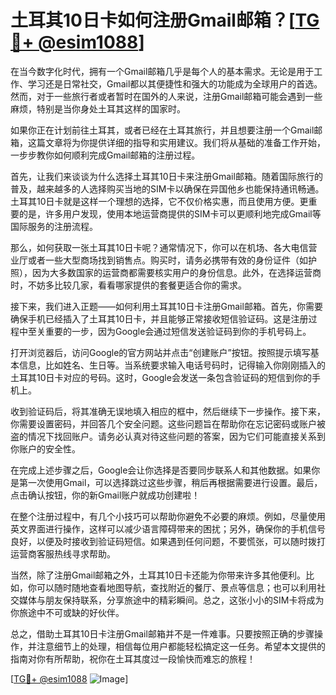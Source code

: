 # 土耳其10日卡如何注册Gmail邮箱？[[TG💪+ @esim1088](https://t.me/s/esim1088)]

在当今数字化时代，拥有一个Gmail邮箱几乎是每个人的基本需求。无论是用于工作、学习还是日常社交，Gmail都以其便捷性和强大的功能成为全球用户的首选。然而，对于一些旅行者或者暂时在国外的人来说，注册Gmail邮箱可能会遇到一些麻烦，特别是当你身处土耳其这样的国家时。

如果你正在计划前往土耳其，或者已经在土耳其旅行，并且想要注册一个Gmail邮箱，这篇文章将为你提供详细的指导和实用建议。我们将从基础的准备工作开始，一步步教你如何顺利完成Gmail邮箱的注册过程。

首先，让我们来谈谈为什么选择土耳其10日卡来注册Gmail邮箱。随着国际旅行的普及，越来越多的人选择购买当地的SIM卡以确保在异国他乡也能保持通讯畅通。土耳其10日卡就是这样一个理想的选择，它不仅价格实惠，而且使用方便。更重要的是，许多用户发现，使用本地运营商提供的SIM卡可以更顺利地完成Gmail等国际服务的注册流程。

那么，如何获取一张土耳其10日卡呢？通常情况下，你可以在机场、各大电信营业厅或者一些大型商场找到销售点。购买时，请务必携带有效的身份证件（如护照），因为大多数国家的运营商都需要核实用户的身份信息。此外，在选择运营商时，不妨多比较几家，看看哪家提供的套餐更适合你的需求。

接下来，我们进入正题——如何利用土耳其10日卡注册Gmail邮箱。首先，你需要确保手机已经插入了土耳其10日卡，并且能够正常接收短信验证码。这是注册过程中至关重要的一步，因为Google会通过短信发送验证码到你的手机号码上。

打开浏览器后，访问Google的官方网站并点击“创建账户”按钮。按照提示填写基本信息，比如姓名、生日等。当系统要求输入电话号码时，记得输入你刚刚插入的土耳其10日卡对应的号码。这时，Google会发送一条包含验证码的短信到你的手机上。

收到验证码后，将其准确无误地填入相应的框中，然后继续下一步操作。接下来，你需要设置密码，并回答几个安全问题。这些问题旨在帮助你在忘记密码或账户被盗的情况下找回账户。请务必认真对待这些问题的答案，因为它们可能直接关系到你账户的安全性。

在完成上述步骤之后，Google会让你选择是否要同步联系人和其他数据。如果你是第一次使用Gmail，可以选择跳过这些步骤，稍后再根据需要进行设置。最后，点击确认按钮，你的新Gmail账户就成功创建啦！

在整个注册过程中，有几个小技巧可以帮助你避免不必要的麻烦。例如，尽量使用英文界面进行操作，这样可以减少语言障碍带来的困扰；另外，确保你的手机信号良好，以便及时接收到验证码短信。如果遇到任何问题，不要慌张，可以随时拨打运营商客服热线寻求帮助。

当然，除了注册Gmail邮箱之外，土耳其10日卡还能为你带来许多其他便利。比如，你可以随时随地查看地图导航，查找附近的餐厅、景点等信息；也可以利用社交媒体与朋友保持联系，分享旅途中的精彩瞬间。总之，这张小小的SIM卡将成为你旅途中不可或缺的好伙伴。

总之，借助土耳其10日卡注册Gmail邮箱并不是一件难事。只要按照正确的步骤操作，并注意细节上的处理，相信每位用户都能轻松搞定这一任务。希望本文提供的指南对你有所帮助，祝你在土耳其度过一段愉快而难忘的旅程！

[[TG💪+ @esim1088](https://t.me/s/esim1088) ![Image](https://i.postimg.cc/4NQfJmqS/Snipaste-2025-05-13-00-14-12.png)]